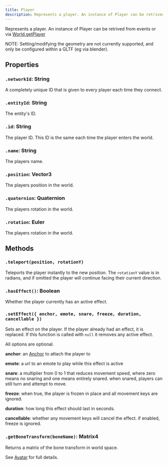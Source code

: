 ```yaml
---
title: Player
description: Represents a player. An instance of Player can be retrived from events or via World.getPlayer
---
```



Represents a player. An instance of Player can be retrived from events or via [World.getPlayer](/ref/world)

NOTE: Setting/modifying the geometry are not currently supported, and only be configured within a GLTF (eg via blender).

## Properties

### `.networkId`: String

A completely unique ID that is given to every player each time they connect.

### `.entityId`: String

The entity's ID.

### `.id`: String

The player ID. This ID is the same each time the player enters the world.

### `.name`: String

The players name.

### `.position`: Vector3

The players position in the world.

### `.quaternion`: Quaternion

The players rotation in the world.

### `.rotation`: Euler

The players rotation in the world.

## Methods

### `.teleport(position, rotationY)`

Teleports the player instantly to the new position. The `rotationY` value is in radians, and if omitted the player will continue facing their current direction.

### `.hasEffect()`: Boolean

Whether the player currently has an active effect.

### `.setEffect({ anchor, emote, snare, freeze, duration, cancellable })`

Sets an effect on the player. If the player already had an effect, it is replaced. If this function is called with `null` it removes any active effect.

All options are optional.

**anchor**: an [Anchor](/ref/anchor) to attach the player to

**emote**: a url to an emote to play while this effect is active

**snare**: a multiplier from 0 to 1 that reduces movement speed, where zero means no snaring and one means entirely snared. when snared, players can still turn and attempt to move.

**freeze**: when true, the player is frozen in place and all movement keys are ignored.

**duration**: how long this effect should last in seconds.

**cancellable**: whether any movement keys will cancel the effect. if enabled, freeze is ignored.

### `.getBoneTransform(boneName)`: Matrix4

Returns a matrix of the bone transform in world space.

See [Avatar](/ref/avatar) for full details.
